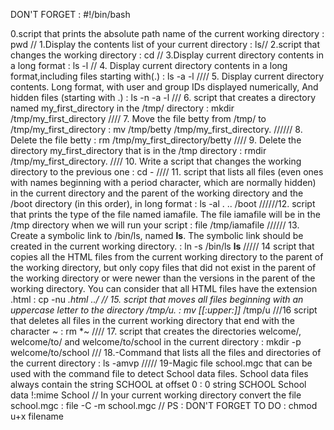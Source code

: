 DON'T FORGET : #!/bin/bash

0.script that prints the absolute path name of the current working directory : pwd // 1.Display the contents list of your current directory : ls// 2.script that changes the working directory : cd // 3.Display current directory contents in a long format : ls -l // 4. Display current directory contents in a long format,including files starting with(.) : ls -a -l //// 5. Display current directory contents. Long format, with user and group IDs displayed numerically, And hidden files (starting with .) : ls -n -a -l /// 6. script that creates a directory named my_first_directory in the /tmp/ directory : mkdir /tmp/my_first_directory //// 7. Move the file betty from /tmp/ to /tmp/my_first_directory : mv /tmp/betty /tmp/my_first_directory. ////// 8. Delete the file betty : rm /tmp/my_first_directory/betty //// 9. Delete the directory my_first_directory that is in the /tmp directory : rmdir /tmp/my_first_directory. //// 10. Write a script that changes the working directory to the previous one : cd - //// 11. script that lists all files (even ones with names beginning with a period character, which are normally hidden) in the current directory and the parent of the working directory and the /boot directory (in this order), in long format : ls -al . .. /boot  //////12. script that prints the type of the file named iamafile. The file iamafile will be in the /tmp directory when we will run your script : file /tmp/iamafile ////// 13. Create a symbolic link to /bin/ls, named __ls__. The symbolic link should be created in the current working directory. : ln -s /bin/ls __ls__  ///// 14  script that copies all the HTML files from the current working directory to the parent of the working directory, but only copy files that did not exist in the parent of the working directory or were newer than the versions in the parent of the working directory.
You can consider that all HTML files have the extension .html : cp -nu *.html ../
// 15. script that moves all files beginning with an uppercase letter to the directory /tmp/u. : mv [[:upper:]]* /tmp/u ///16 script that deletes all files in the current working directory that end with the character ~ : rm *~  //// 17. script that creates the directories welcome/, welcome/to/ and welcome/to/school in the current directory : mkdir -p welcome/to/school   /// 18.-Command that lists all the files and directories of the current directory  : ls -amvp ///// 19-Magic file school.mgc that can be used with the command file to detect School data files. School data files always contain the string SCHOOL at offset 0 : 0 string SCHOOL School data !:mime School // In your current working directory convert the file school.mgc : file -C -m school.mgc // PS : DON'T FORGET TO DO : chmod u+x filename 
